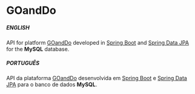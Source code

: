 # GOandDo

##### ENGLISH

API for platform [GOandDo](https://github.com/macvinny/goandgo) developed in 
[Spring Boot](https://spring.io/projects/spring-boot) and
[Spring Data JPA](https://spring.io/projects/spring-data-jpa) for the **MySQL** database.

##### PORTUGUÊS

API da plataforma [GOandDo](https://github.com/macvinny/goandgo) desenvolvida em 
[Spring Boot](https://spring.io/projects/spring-boot) e
[Spring Data JPA](https://spring.io/projects/spring-data-jpa) para o banco de dados **MySQL**.